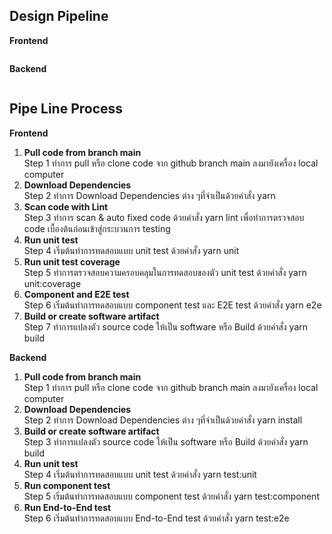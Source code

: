 <h2><strong>Design Pipeline</strong></h2>
<p><strong>Frontend</strong></p>
<p><strong><img src="https://github.com/Po-Pon/SW-Development-Tool-And-Environments-Group1/blob/main/Tasks/Task6/1.png?raw=true" alt="" /></strong></p>
<p><strong>Backend</strong></p>
<p><strong><img src="https://github.com/Po-Pon/SW-Development-Tool-And-Environments-Group1/blob/main/Tasks/Task6/2.png?raw=true" alt="" /></strong></p>
<h2><strong>Pipe Line Process</strong></h2>
<p><strong>Frontend</strong></p>
<ol>
<li><strong>Pull code from branch main</strong><br />Step 1 ทำการ pull หรือ clone code จาก github branch main ลงมายังเครื่อง local computer</li>
<li><strong>Download Dependencies</strong><br />Step 2 ทำการ Download Dependencies ต่าง ๆที่จำเป็นด้วยคำสั่ง yarn</li>
<li><strong>Scan code with Lint</strong><br />Step 3 ทำการ scan &amp; auto fixed code ด้วยคำสั่ง yarn lint เพื่อทำการตรวจสอบ code เบื้องต้นก่อนเข้าสู่กระบวนการ testing</li>
<li><strong>Run unit test</strong><br />Step 4 เริ่มต้นทำการทดสอบแบบ unit test ด้วยคำสั่ง yarn unit</li>
<li><strong>Run unit test coverage</strong><br />Step 5 ทำการตรวจสอบความครอบคลุมในการทดสอบของตัว unit test ด้วยคำสั่ง yarn unit:coverage</li>
<li><strong>Component and E2E test</strong><br />Step 6 เริ่มต้นทำการทดสอบแบบ component test และ E2E test ด้วยคำสั่ง yarn e2e</li>
<li><strong>Build or create software artifact</strong><br />Step 7 ทำการแปลงตัว source code ให้เป็น software หรือ Build ด้วยคำสั่ง yarn build</li>
</ol>
<p><strong>Backend</strong></p>
<ol>
<li><strong>Pull code from branch main</strong><br />Step 1 ทำการ pull หรือ clone code จาก github branch main ลงมายังเครื่อง local computer</li>
<li><strong>Download Dependencies</strong><br />Step 2 ทำการ Download Dependencies ต่าง ๆที่จำเป็นด้วยคำสั่ง yarn install</li>
<li><strong>Build or create software artifact</strong><br />Step 3 ทำการแปลงตัว source code ให้เป็น software หรือ Build ด้วยคำสั่ง yarn build</li>
<li><strong>Run unit test</strong><br />Step 4 เริ่มต้นทำการทดสอบแบบ unit test ด้วยคำสั่ง yarn test:unit</li>
<li><strong>Run component test</strong><br />Step 5 เริ่มต้นทำการทดสอบแบบ component test ด้วยคำสั่ง yarn test:component</li>
<li><strong>Run End-to-End test</strong><br />Step 6 เริ่มต้นทำการทดสอบแบบ End-to-End test ด้วยคำสั่ง yarn test:e2e</li>
</ol>
